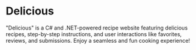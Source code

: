 # Delicious
"Delicious" is a C# and .NET-powered recipe website featuring delicious recipes, step-by-step instructions, and user interactions like favorites, reviews, and submissions. Enjoy a seamless and fun cooking experience!
